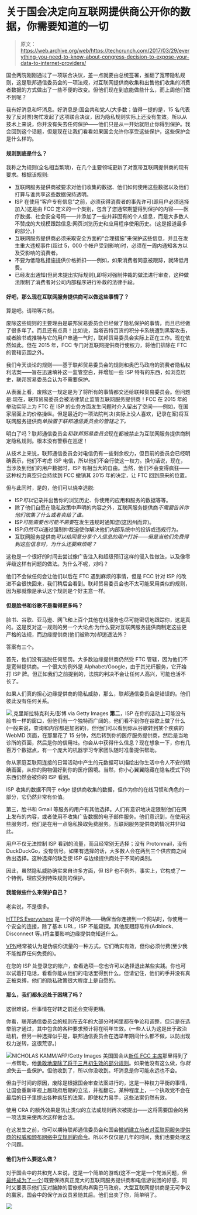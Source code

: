 # 关于国会决定向互联网提供商公开你的数据，你需要知道的一切

> 原文：<https://web.archive.org/web/https://techcrunch.com/2017/03/29/everything-you-need-to-know-about-congress-decision-to-expose-your-data-to-internet-providers/>

国会两院刚刚通过了一项联合决议，差一点就要由总统签署，推翻了宽带隐私规则，这是联邦通信委员会的一项法规，对互联网提供商收集和出售他们收集的消费者数据的方式做出了一些不便的改变。但他们现在到底能做些什么，而上周他们做不到呢？

我有好消息和坏消息。好消息是:国会共和党人(大多数；值得一提的是，15 名代表投了反对票)匆忙发起了这项联合决议，因为隐私规则实际上还没有生效。所以从技术上来说，你并没有失去任何保护——他们只是从一开始就阻止你得到保护。我会回到这个话题，但是现在让我们看看如果国会允许你享受这些保护，这些保护会是什么样的。

#### 规则到底是什么？

我称之为规则(全名相当繁琐)，在几个主要领域更新了对宽带互联网提供商的现有要求。根据该规则:

*   互联网服务提供商被要求对他们收集的数据、他们如何使用这些数据以及他们打算与谁共享这些数据保持透明。
*   ISP 在使用“客户专有信息”之前，必须获得消费者的事先许可(即用户必须选择加入)这是由 FCC 定义的一个类别，包含了您通常期望得到保护的内容——医疗数据、社会安全号码——并添加了一些并非固有的个人信息，而是大多数人不赞成的大规模跟踪信息:网页浏览历史和应用程序使用历史。(这是报道最多的部分。)
*   互联网服务提供商必须采取安全方面的“合理措施”来保护这些信息，并且在发生重大违规事件(超过 5，000 个帐户受到影响)时，必须在一周内通知各方以及受影响的消费者。
*   不要为低隐私措施提供价格折扣——例如，如果消费者同意被跟踪，就降低月费。
*   已经发出通知(但尚未提出实际规则),即将对强制仲裁的做法进行审查，这种做法限制了消费者对公司内部程序进行补救的法律手段。

#### 好吧，那么现在互联网服务提供商可以做这些事情了？

算是吧。请稍等片刻。

废除这些规则的主要理由是联邦贸易委员会已经做了隐私保护的事情，而且已经做了很多年了。而且还有点真！比如说，当塔吉特百货的积分卡系统遭到黑客攻击，或者脸书或推特与它的用户串通一气时，联邦贸易委员会实际上正在工作。现在依然如此。但在 2015 年，FCC 专门对互联网提供商行使权力，将他们排除在 FTC 的管辖范围之外。

我们今天谈论的规则——基于联邦贸易委员会的规则和奥巴马政府的消费者隐私权利法案——旨在迅速填补这一监管空白，并增加一些 ISP 特有的东西，如浏览历史，联邦贸易委员会认为不需要保护。

从表面上看，废除这一规定是为了将所有的事情都交还给联邦贸易委员会。但问题是:现在，联邦贸易委员会被法律禁止监管互联网服务提供商！FCC 在 2015 年的举动实际上为 FTC 在 ISP 的业务方面发生问题时介入留出了空间——例如，在国家层面上的价格操纵。但是最近的一项法院判决(实际上没人喜欢，记录在案)将互联网服务提供商*单独置于联邦通信委员会的管辖之下。*

明白了吗？联邦通信委员会*和联邦贸易委员会*现在都被禁止为互联网服务提供商制定隐私规则。根本没有警察在巡逻！

从技术上来说，联邦通信委员会对电信仍有一些剩余权力，但目前的委员会已经明确表示，他们不考虑 ISP 电信，所以他们不会行使这一权力。换句话说，现在，当涉及到他们的用户数据时，ISP 有相当大的自由。当然，他们不会变得疯狂——这种权力真空只会持续到 FCC 撤销其 2015 年的决定，让 FTC 回到原来的位置。

但与此同时，是的，他们可以侥幸逃脱:

*   ISP*可以*记录并出售你的浏览历史、你使用的应用和服务的数据等等。
*   除了他们自愿在隐私政策中声明的内容之外，互联网服务提供商*不需要告诉你他们收集了什么或者卖给了谁。*
*   ISP*可能需要也可能不需要*在发生违规时通知您(这因州而异)。
*   ISP*仍然可以*通过强制仲裁迫使你解决他们内部系统中的投诉或违规行为。
*   互联网服务提供商*可以给同意分享个人信息的用户打折——但是当他们免费得到这些信息时，为什么还要麻烦呢？*

这也是一个很好的时间去尝试像广告注入和超级预订这样的侵入性做法，以及像零评级这样有问题的做法。为什么不呢，对吗？

他们不会做任何会让他们以后在 FTC 遇到麻烦的事情，但是 FCC 针对 ISP 的改进不会很快回来，我们稍后会看到。联邦贸易委员会也不太可能采用类似的规则，因为那就像是承认这个规则是个好主意一样。

#### 但是脸书和谷歌不是看得更多吗？

脸书、谷歌、亚马逊、网飞和上百个其他在线服务也尽可能密切地跟踪你，这是真的。这是反对这一规则的另一个大论点:为什么要对互联网服务提供商制定这些更严格的法规，而边缘提供商(他们被称为)却逍遥法外？

答案有三个。

首先，他们没有逃脱任何惩罚。大多数边缘提供商仍然受 FTC 管辖，因为他们不是宽带提供商。一个很大的例外是 Alphabet/Google，由于其光纤服务，它开始打 ISP 牌。但正如我们之前提到的，法院的判决不会让任何人高兴，可能也活不长了。

如果人们真的担心边缘提供商的隐私威胁，那么，联邦通信委员会是错误的。他们彼此没有任何关系。

[![](img/d2e2be5d737f4b647550894622069f5c.png) ](https://web.archive.org/web/20230325171209/https://techcrunch.com/wp-content/uploads/2017/02/gettyimages-493420504.jpg) 克里斯拉特克利夫/彭博 via Getty Images 
**第二**，ISP 在你的活动上可能没有脸书一样的窗口，但他们有一个独特而广阔的。他们看不到你在谷歌上做了什么(一般来说，查询和内容都是加密的)，但他们可以看到你从谷歌转到某个疾病的 WebMD 页面，在那里花了 15 分钟，然后转到你的医疗服务提供商，然后是当地诊所的页面，然后是你的信用社。你会从中获得什么信息？现在想象一下，你有几百万个数据点，有一个庞大的机器学习专家团队随时准备提供帮助。

你从家庭互联网连接的日常活动中产生的元数据可以描绘出你生活中令人不安的精确画面，从你的购物偏好到你的医疗困境。当然，你小心翼翼隐藏在隐名模式下的东西仍然会被你的 ISP 看到。

ISP 收集的数据不同于 edge 提供商收集的数据，但作为你的在线习惯和角色的一部分，它仍然非常有价值。

第三，脸书和 Gmail 等服务的用户有其他选择。人们有意识地决定限制他们在网上发布的内容，或者使用不收集广告数据的电子邮件服务。他们意识到，在使用这些服务时，他们是在用一点隐私换取免费服务。互联网服务提供商的情况并非如此。

用户不仅无法控制 ISP 看到的流量，而且经常别无选择；没有 Protonmail，没有 DuckDuckGo，没有信号。如果有选择的话，大多数人会在两到三个供应商之间做出选择。这种选择的缺乏使 ISP 与边缘提供商处于不同的类别。

因此，虽然隐私威胁确实来自许多方面，但 ISP 也不例外，事实上，它构成了一个特例，理应受到特殊规则的保护。

#### 我能做些什么来保护自己？

老实说，不是很多。

[HTTPS Everywhere](https://web.archive.org/web/20230325171209/https://www.eff.org/https-everywhere) 是一个好的开始——确保当你连接到一个网站时，你使用一个安全的连接，除了基本 URL，ISP 不能窥探。其他反跟踪软件(Adblock、Disconnect 等。)将主要影响边缘提供商知道什么。

[VPN](https://web.archive.org/web/20230325171209/https://techcrunch.com/2017/01/01/wtf-is-a-vpn/)经常被认为是伪装你流量的一种方式，它们确实有效，但你必须付费(至少我不能推荐任何免费的)。

在您的 ISP 处登录您的帐户，查看选项—您也许可以选择退出某些实践。你也可以试着打电话，看看你能从他们的电话里得到什么。但请记住，他们的手并没有真正被束缚，他们的隐私政策很大程度上是自愿的。

#### 那么，我们都永远处于困境了吗？

这很难说，但事情在好转之前还会变得更糟。

你看，联邦通信委员会的规则在去年的大部分时间里都在争论和调整，但只是在选举前才通过，其中包含的各种要求预计将在明年生效。(一些人认为这是出于政治动机，但另一种选择似乎是，联邦通信委员会在选举年期间什么都不做，以防出现权力逆转，这很荒谬。)

[![](img/66bb6300ad4446d5e0758ad734fafb4d.png)](https://web.archive.org/web/20230325171209/https://techcrunch.com/wp-content/uploads/2017/01/gettyimages-530780484.jpg)NICHOLAS KAMM/AFP/Getty Images
美国国会从[新任 FCC 主席](https://web.archive.org/web/20230325171209/https://techcrunch.com/2017/01/23/trumps-fcc-chairman-pick-ajit-pai-heralds-a-weaker-meeker-commission/)那里得到了一点帮助，他[勇敢地废除了将于三月初生效的部分规则](https://web.archive.org/web/20230325171209/https://techcrunch.com/2017/03/01/fcc-votes-to-negate-broadband-privacy-rules/)。如果他没有这么做，你*就会*失去一些保护。但他收到了，所以你没收到。坏消息是你可能永远也不会。

但由于时间的原因，废除是根据国会审查法案进行的，这是一种权力平衡的事情，让国会重新审视上届政府后期的立法，并推翻它。某种程度上，一个执政党不会在最后的日子里提出各种疯狂的法案，即使权力易手，这些法案仍然有效。

使用 CRA 的额外效果是防止类似的立法或规则再次被提出——这将需要国会的另一项法案来使再次这样做合法。

在这发生之前，你可以期待联邦通信委员会和国会[撤销建立前者对互联网服务提供商的权威和颁布网络中立规则的命令](https://web.archive.org/web/20230325171209/https://techcrunch.com/2017/02/28/ajit-pai-mwc/)。所以不仅仅是几年的时间，我们也要处理这个问题。

#### 他们为什么要这么做？

对于国会中的共和党人来说，这是一个简单的游戏(这不一定是一个党派问题，但[最终成为了一个](https://web.archive.org/web/20230325171209/https://techcrunch.com/2017/03/23/senate-votes-to-allow-isps-to-collect-personal-data-without-permission/))既要保持真正庞大的互联网服务提供商和电信游说团的好感，同时又要表示他们反对臃肿的官僚机构*和*奥巴马政府。大型互联网提供商是无可争议的赢家，国会中的保守派议员紧随其后。他们出卖了你，简单明了。

[![](img/17c29ed14f6a343e24b30201c5c1d21c.png)](https://web.archive.org/web/20230325171209/https://techcrunch.com/tag/net-neutrality-vote/)